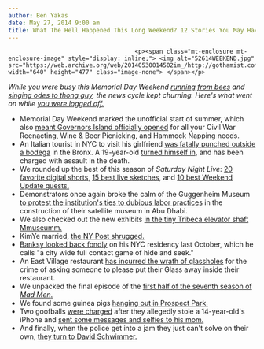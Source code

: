 ```yaml
---
author: Ben Yakas
date: May 27, 2014 9:00 am
title: What The Hell Happened This Long Weekend? 12 Stories You May Have Missed
---
```


	
										<p><span class="mt-enclosure mt-enclosure-image" style="display: inline;"> <img alt="52614WEEKEND.jpg" src="https://web.archive.org/web/20140530014502im_/http://gothamist.com/attachments/byakas/52614WEEKEND.jpg" width="640" height="477" class="image-none"> </span></p>

<p><em>While you were busy this Memorial Day Weekend <a href="https://web.archive.org/web/20140530014502/http://gothamist.com/2014/05/26/taking_care_of_bees-ness_nypd_beeke.php#photo-1">running from bees</a> and <a href="https://web.archive.org/web/20140530014502/http://gothamist.com/2014/05/25/listen_to_a_musical_tribute_to_broo.php">singing odes to thong guy</a>, the news cycle kept churning. Here&apos;s what went on while <a href="https://web.archive.org/web/20140530014502/http://gothamist.com/tags/weekendroundup">you were logged off.</a></em></p>

<ul>
	<li>Memorial Day Weekend marked the unofficial start of summer, which also <a href="https://web.archive.org/web/20140530014502/http://gothamist.com/2014/05/24/photos_governors_island_now_open_fo.php#photo-1">meant Governors Island officially opened</a> for all your Civil War Reenacting, Wine &amp; Beer Picnicking, and Hammock Napping needs.</li>
	<li>An Italian tourist in NYC to visit his girlfriend <a href="https://web.archive.org/web/20140530014502/http://gothamist.com/2014/05/24/italian_tourist_dies_after_being_fa.php">was fatally punched outside a bodega</a> in the Bronx. A 19-year-old <a href="https://web.archive.org/web/20140530014502/http://gothamist.com/2014/05/26/teen_suspect_turns_himself_in_for_f.php">turned himself in</a>, and has been charged with assault in the death.</li>
	<li>We rounded up the best of this season of <em>Saturday Night Live</em>: <a href="https://web.archive.org/web/20140530014502/http://gothamist.com/2014/05/24/videos_the_20_best_digital_videos_f.php">20 favorite digital shorts</a>, <a href="https://web.archive.org/web/20140530014502/http://gothamist.com/2014/05/25/videos_the_15_best_live_sketches_fr.php">15 best live sketches</a>, and <a href="https://web.archive.org/web/20140530014502/http://gothamist.com/2014/05/26/videos_the_10_best_weekend_update_g.php">10 best Weekend Update guests.</a></li>
	<li>Demonstrators once again broke the calm of the Guggenheim Museum <a href="https://web.archive.org/web/20140530014502/http://gothamist.com/2014/05/25/protesters_target_guggenheim_truste.php">to protest the institution&apos;s ties to dubious labor practices</a> in the construction of their satellite museum in Abu Dhabi.</li>
	<li>We also checked out the new exhibits <a href="https://web.archive.org/web/20140530014502/http://gothamist.com/2014/05/26/tiny_mmuseumm_in_tribeca_elevator_s.php">in the tiny Tribeca elevator shaft Mmuseumm.</a></li>
	<li>KimYe married, <a href="https://web.archive.org/web/20140530014502/http://gothamist.com/2014/05/25/ny_post_throws_shade_at_kanye_westk.php">the NY Post shrugged.</a></li>
	<li><a href="https://web.archive.org/web/20140530014502/http://gothamist.com/2014/05/25/video_banksy_creates_short_video_ab.php">Banksy looked back fondly</a> on his NYC residency last October, which he calls &quot;a city wide full contact game of hide and seek.&quot;</li>
	<li>An East Village restaurant <a href="https://web.archive.org/web/20140530014502/http://gothamist.com/2014/05/24/east_village_restaurant_asks_woman.php">has incurred the wrath of glassholes</a> for the crime of asking someone to please put their Glass away inside their restaurant.</li>
	<li>We unpacked the final episode of the <a href="https://web.archive.org/web/20140530014502/http://gothamist.com/2014/05/26/unpacking_last_nights_mad_men_10.php">first half of the seventh season of <em>Mad Men</em>.</a></li>
	<li>We found some guinea pigs <a href="https://web.archive.org/web/20140530014502/http://gothamist.com/2014/05/25/photos_who_is_feeding_these_guinea.php">hanging out in Prospect Park.</a></li>
	<li>Two goofballs <a href="https://web.archive.org/web/20140530014502/http://gothamist.com/2014/05/26/iphone_thieves_who_sent_goofy_selfi.php">were charged</a> after they allegedly stole a 14-year-old&apos;s iPhone and <a href="https://web.archive.org/web/20140530014502/http://gothamist.com/2014/05/24/iphone_thieves_send_goofy_selfie_to.php">sent some messages and selfies to his mom.</a></li>
	<li>And finally, when the police get into a jam they just can&apos;t solve on their own, <a href="https://web.archive.org/web/20140530014502/http://gothamist.com/2014/05/26/david_schwimmer_aids_police_investi.php">they turn to David Schwimmer.</a></li>
</ul>					
										
									
				